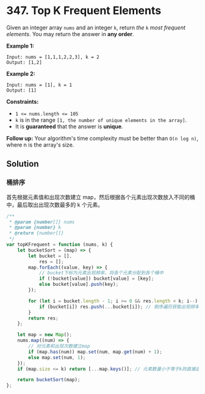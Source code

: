 # 347. Top K Frequent Elements

Given an integer array `nums` and an integer `k`, return _the_ `k` _most frequent elements_. You may return the answer in **any order**.

**Example 1:**

```
Input: nums = [1,1,1,2,2,3], k = 2
Output: [1,2]
```

**Example 2:**

```
Input: nums = [1], k = 1
Output: [1]
```

**Constraints:**

-   `1 <= nums.length <= 105`
-   `k` is in the range `[1, the number of unique elements in the array]`.
-   It is **guaranteed** that the answer is **unique**.

**Follow up:** Your algorithm's time complexity must be better than `O(n log n)`, where n is the array's size.

## Solution

### 桶排序

首先根据元素值和出现次数建立 map，然后根据各个元素出现次数放入不同的桶中，最后取出出现次数最多的 k 个元素。

```javascript
/**
 * @param {number[]} nums
 * @param {number} k
 * @return {number[]}
 */
var topKFrequent = function (nums, k) {
    let bucketSort = (map) => {
        let bucket = [],
            res = [];
        map.forEach((value, key) => {
            // bucket下标为元素出现频率，将各个元素分配到各个桶中
            if (!bucket[value]) bucket[value] = [key];
            else bucket[value].push(key);
        });

        for (let i = bucket.length - 1; i >= 0 && res.length < k; i--) {
            if (bucket[i]) res.push(...bucket[i]); // 倒序遍历获取出现频率（下标）最大的k个数
        }
        return res;
    };

    let map = new Map();
    nums.map((num) => {
        // 对元素和出现次数建立map
        if (map.has(num)) map.set(num, map.get(num) + 1);
        else map.set(num, 1);
    });
    if (map.size <= k) return [...map.keys()]; // 元素数量小于等于k则直接返回

    return bucketSort(map);
};
```
